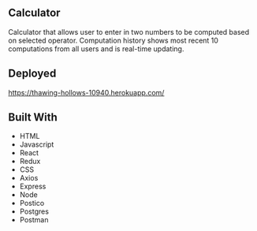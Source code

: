 ## Calculator
Calculator that allows user to enter in two numbers to be computed based on selected operator.
Computation history shows most recent 10 computations from all users and is real-time updating.

## Deployed
https://thawing-hollows-10940.herokuapp.com/

## Built With

- HTML
- Javascript
- React
- Redux
- CSS
- Axios
- Express
- Node
- Postico
- Postgres
- Postman


